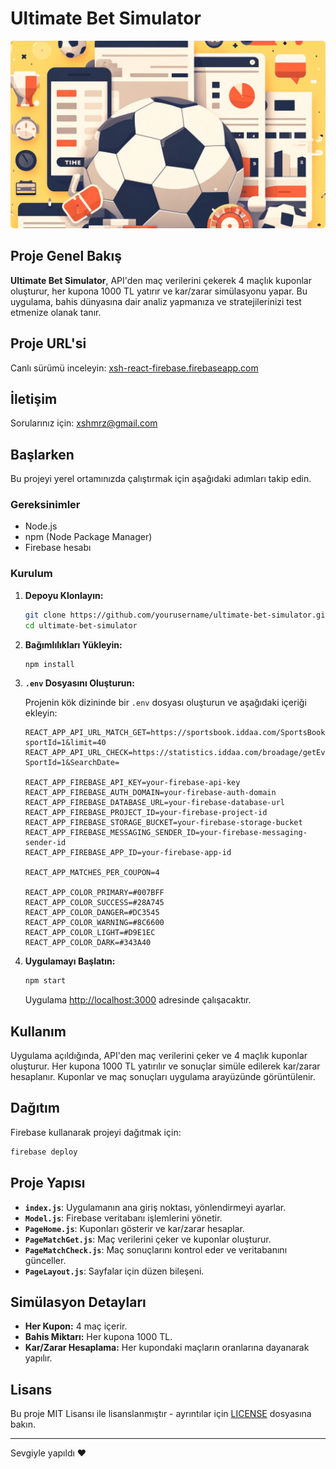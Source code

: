 # Ultimate Bet Simulator

<img src="src/image-header.webp" style="width: 1920px; height: 300px;object-fit:cover; border-radius: 5px" alt="">

## Proje Genel Bakış

**Ultimate Bet Simulator**, API'den maç verilerini çekerek 4 maçlık kuponlar oluşturur, her kupona 1000 TL yatırır ve
kar/zarar simülasyonu yapar. Bu uygulama, bahis dünyasına dair analiz yapmanıza ve stratejilerinizi test etmenize olanak
tanır.

## Proje URL'si

Canlı sürümü inceleyin: [xsh-react-firebase.firebaseapp.com](https://xsh-react-firebase.firebaseapp.com)

## İletişim

Sorularınız için: [xshmrz@gmail.com](mailto:xshmrz@gmail.com)

## Başlarken

Bu projeyi yerel ortamınızda çalıştırmak için aşağıdaki adımları takip edin.

### Gereksinimler

- Node.js
- npm (Node Package Manager)
- Firebase hesabı

### Kurulum

1. **Depoyu Klonlayın:**

    ```bash
    git clone https://github.com/yourusername/ultimate-bet-simulator.git
    cd ultimate-bet-simulator
    ```

2. **Bağımlılıkları Yükleyin:**

    ```bash
    npm install
    ```

3. **`.env` Dosyasını Oluşturun:**

   Projenin kök dizininde bir `.env` dosyası oluşturun ve aşağıdaki içeriği ekleyin:

    ```plaintext
    REACT_APP_API_URL_MATCH_GET=https://sportsbook.iddaa.com/SportsBook/getPopulerBets?sportId=1&limit=40
    REACT_APP_API_URL_CHECK=https://statistics.iddaa.com/broadage/getEventListCache?SportId=1&SearchDate=

    REACT_APP_FIREBASE_API_KEY=your-firebase-api-key
    REACT_APP_FIREBASE_AUTH_DOMAIN=your-firebase-auth-domain
    REACT_APP_FIREBASE_DATABASE_URL=your-firebase-database-url
    REACT_APP_FIREBASE_PROJECT_ID=your-firebase-project-id
    REACT_APP_FIREBASE_STORAGE_BUCKET=your-firebase-storage-bucket
    REACT_APP_FIREBASE_MESSAGING_SENDER_ID=your-firebase-messaging-sender-id
    REACT_APP_FIREBASE_APP_ID=your-firebase-app-id

    REACT_APP_MATCHES_PER_COUPON=4

    REACT_APP_COLOR_PRIMARY=#007BFF
    REACT_APP_COLOR_SUCCESS=#28A745
    REACT_APP_COLOR_DANGER=#DC3545
    REACT_APP_COLOR_WARNING=#8C6600
    REACT_APP_COLOR_LIGHT=#D9E1EC
    REACT_APP_COLOR_DARK=#343A40
    ```

4. **Uygulamayı Başlatın:**

    ```bash
    npm start
    ```

   Uygulama [http://localhost:3000](http://localhost:3000) adresinde çalışacaktır.

## Kullanım

Uygulama açıldığında, API'den maç verilerini çeker ve 4 maçlık kuponlar oluşturur. Her kupona 1000 TL yatırılır ve
sonuçlar simüle edilerek kar/zarar hesaplanır. Kuponlar ve maç sonuçları uygulama arayüzünde görüntülenir.

## Dağıtım

Firebase kullanarak projeyi dağıtmak için:

```bash
firebase deploy
```

## Proje Yapısı

- **`index.js`**: Uygulamanın ana giriş noktası, yönlendirmeyi ayarlar.
- **`Model.js`**: Firebase veritabanı işlemlerini yönetir.
- **`PageHome.js`**: Kuponları gösterir ve kar/zarar hesaplar.
- **`PageMatchGet.js`**: Maç verilerini çeker ve kuponlar oluşturur.
- **`PageMatchCheck.js`**: Maç sonuçlarını kontrol eder ve veritabanını günceller.
- **`PageLayout.js`**: Sayfalar için düzen bileşeni.

## Simülasyon Detayları

- **Her Kupon:** 4 maç içerir.
- **Bahis Miktarı:** Her kupona 1000 TL.
- **Kar/Zarar Hesaplama:** Her kupondaki maçların oranlarına dayanarak yapılır.

## Lisans

Bu proje MIT Lisansı ile lisanslanmıştır - ayrıntılar için [LICENSE](LICENSE) dosyasına bakın.

---

Sevgiyle yapıldı ❤️

